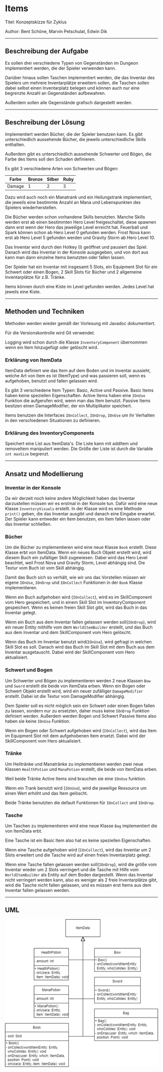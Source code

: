 # Items

Titel: Konzeptskizze für Zyklus

Author: Bent Schöne, Marvin Petschulat, Edwin Dik

---
## Beschreibung der Aufgabe

Es sollen drei verschiedene Typen von Gegenständen im Dungeon implementiert werden, die der Spieler verwenden kann.

Darüber hinaus sollen Taschen implementiert werden, die das Inventar des Spielers um mehrere Inventarplätze
erweitern sollen, die Taschen sollen dabei selbst einen Inventarplatz belegen und können auch nur eine
begrenzte Anzahl an Gegenständen aufbewahren.

Außerdem sollen alle Gegenstände grafisch dargestellt werden.

---

## Beschreibung der Lösung

Implementiert werden Bücher, die der Spieler benutzen kann.
Es gibt unterschiedlich aussehende Bücher, die jeweils unterschiedliche Skills enthalten.

Außerdem gibt es
unterschiedlich aussehende Schwerter und Bögen, die Farbe des Items soll den Schaden definieren.

Es gibt 3 verschiedene Arten von Schwerten und Bögen:

| Farbe  | Bronze | Silber | Ruby   |
|--------|--------|--------|--------|
| Damage | 1      | 2      | 3      |

Dazu wird auch noch ein Manatrank und ein Heilungstrank implementiert,
die jeweils eine bestimmte Anzahl an Mana und Lebenspunkten des Spielers wiederherstellen.

Die Bücher werden schon vorhandene Skills benutzten. Manche Skills werden erst ab einen bestimmten Hero Level
freigeschaltet, diese spawnen dann erst wenn der Hero das jeweilige Level erreicht hat. Feuerball und Spark können
schon ab Hero Level 0 gefunden werden. Frost Nova kann erst ab Hero Level 5 gefunden werden und Gravity Storm ab Hero
Level 10.

Das Inventar wird durch den Hotkey (I) geöffnet und pausiert das Spiel. Danach wird das
Inventar in der Konsole ausgegeben, und von dort aus kann man dann einzelne Items benutzten oder fallen lassen.

Der Spieler hat ein Inventar mit insgesamt 5 Slots, ein Equipment Slot für ein Schwert oder einen Bogen,
2 Skill Slots für Bücher und 2 allgemeine Inventarplätze für z.B. Tränke.

Items können durch eine Kiste im Level gefunden werden. Jedes Level hat jeweils eine Kiste.

---
## Methoden und Techniken

Methoden werden wieder gemäß der Vorlesung mit Javadoc dokumentiert.

Für die Versionskontrolle wird Git verwendet.

Logging wird schon durch die Klasse ``InventoryComponent`` übernommen wenn ein Item hinzugefügt oder gelöscht wird.

### Erklärung von ItemData
ItemData definiert wie das Item auf dem Boden und im Inventar aussieht, welche Art von
Item es ist (ItemType) und was passieren soll, wenn es aufgehoben, benutzt und fallen gelassen wird.

Es gibt 3 verschiedene Item Typen: Basic, Active und Passive. Basic Items haben keine speziellen Eigenschaften.
Active Items haben eine ``IOnUse`` Funktion die aufgerufen wird, wenn man das Item benutzt. Passive Items
besitzen einen DamageModifier, der ein Multiplikator speichert.

Items benutzen die Interfaces ``IOnCollect``, ``IOnDrop``, ``IOnUse`` um ihr Verhalten in den verschiedenen
Situationen zu definieren.

### Erklärung des InventoryComponents
Speichert eine List aus ItemData's. Die Liste kann mit addItem und removeItem manipuliert werden.
Die Größe der Liste ist durch die Variable ``int maxSize`` begrenzt.

---

## Ansatz und Modellierung

### Inventar in der Konsole

Da wir derzeit noch keine andere Möglichkeit haben das Inventar darzustellen müssen wir es erstmal in der Konsole tun.
Dafür wird eine neue Klasse ``InventoryVisuals`` erstellt. In der Klasse wird es eine Methode ``print()``
geben, die das Inventar ausgibt und danach eine Eingabe erwartet. Der Spieler kann entweder ein Item benutzen, ein Item
fallen lassen oder das Inventar schließen.

### Bücher

Um die Bücher zu implementieren wird eine neue Klasse ``Book`` erstellt. Diese Klasse erbt von ItemData.
Wenn ein neues Buch Objekt erstellt wird, wird diesem Buch ein zufälliger Skill zugewiesen. Dabei wird das Hero Level
beachtet, weil Frost Nova und Gravity Storm, Level abhängig sind. Die Textur vom Buch ist vom Skill abhängig.

Damit das Buch sich so verhält, wie wir uns das Vorstellen müssen wir eigene ``IOnUse``, ``IOnDrop`` und ``IOnCollect``
Funktionen in der ``Book`` Klasse implementieren.

Wenn ein Buch aufgehoben wird (``IOnCollect``), wird es im SkillComponent vom Hero gespeichert, und in einem Skill Slot im
InventoryComponent gespeichert. Wenn es keinen freien Skill Slot gibt, wird das Buch in das Inventar gelegt.

Wenn ein Buch aus dem Inventar fallen gelassen werden soll(``IOnDrop``), wird ein neuer Entity mithilfe vom dem ``WorldItemBuilder`` erstellt,
und das Buch aus dem Inventar und dem SkillComponent vom Hero gelöscht.

Wenn das Buch im Inventar benutzt wird(``IOnUse``), wird gefragt in welchen Skill Slot es soll. Danach wird das Buch im Skill Slot mit dem
Buch aus dem Inventar ausgetauscht. Dabei wird der SkillComponent vom Hero aktualisiert.

### Schwert und Bogen

Um Schwerter und Bögen zu implementieren werden 2 neue Klassen ``Bow`` und ``Sword`` erstellt die beide von ItemData erben.
Wenn ein Bogen oder Schwert Objekt erstellt wird, wird ein neuer zufälliger ``DamageModifier`` erstellt.
Dabei ist die Textur vom DamageModifier abhängig.

Dem Spieler soll es nicht möglich sein ein Schwert oder einen Bogen fallen zu lassen, sondern nur zu ersetzten,
daher muss keine ``IOnDrop`` Funktion definiert werden. Außerdem werden Bogen und Schwert Passive Items also haben sie keine ``IOnUse`` Funktion.

Wenn ein Bogen oder Schwert aufgehoben wird (``IOnCollect``), wird das Item im Equipment Slot mit dem aufgehobenen Item ersetzt.
Dabei wird der SkillComponent vom Hero aktualisiert.

### Tränke

Um Heiltränke und Manatränke zu implementieren werden zwei neue Klassen ``HealthPotion`` und ``ManaPotion`` erstellt,
die beide von ItemData erben.

Weil beide Tränke Active Items sind brauchen sie eine ``IOnUse`` funktion.

Wenn ein Trank benutzt wird (``IOnUse``), wird die jeweilige Ressource um einen Wert erhöht und das Item gelöscht.

Beide Tränke benutzten die default Funktionen für ``IOnCollect`` und ``IOnDrop``.


### Tasche

Um Taschen zu implementieren wird eine neue Klasse ``Bag`` implementiert die von ItemData erbt.

Eine Tasche ist ein Basic Item also hat es keine speziellen Eigenschaften.

Wenn eine Tasche aufgehoben wird (``IOnCollect``), wird das Inventar um 2 Slots erweitert und die
Tasche wird auf einen freien Inventarplatz gelegt.

Wenn eine Tasche fallen gelassen werden soll(``IOnDrop``), wird die größe vom Inventar wieder um 2 Slots verringert und die
Tasche mit Hilfe vom ``WorldItemBuilder`` als Entity auf dem Boden dargestellt. Wenn das Inventar nicht verringert
werden kann, also es weniger als 2 freie Inventarplätze gibt, wird die Tasche nicht fallen gelassen, und es müssen erst Items
aus dem Inventar fallen gelassen werden.

---

## UML

![ItemsUML](ItemsUML.png)
